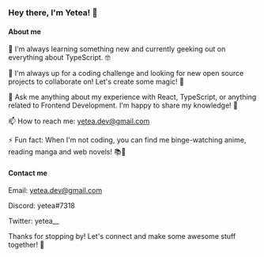 ### Hey there, I'm Yetea! 🌟

#### About me

🌱 I'm always learning something new and currently geeking out on everything about TypeScript. 🤓

👯 I'm always up for a coding challenge and looking for new open source projects to collaborate on! Let's create some magic! 🎉

💬 Ask me anything about my experience with React, TypeScript, or anything related to Frontend Development. I'm happy to share my knowledge! 🤗

📫 How to reach me: yetea.dev@gmail.com

⚡ Fun fact: When I'm not coding, you can find me binge-watching anime, reading manga and web novels! 📚🍿

#### Contact me

Email: yetea.dev@gmail.com

Discord: yetea#7318

Twitter: yetea__


Thanks for stopping by! Let's connect and make some awesome stuff together! 🤝
